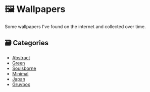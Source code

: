 # 🖼️ Wallpapers

Some wallpapers I've found on the internet and collected over time.

## 🗃️ Categories

<!-- AUTOMATED BLOCK START -->

- [Abstract](./wallpapers/abstract/README.md)
- [Green](./wallpapers/green/README.md)
- [Soulsborne](./wallpapers/soulsborne/README.md)
- [Minimal](./wallpapers/minimal/README.md)
- [Japan](./wallpapers/japan/README.md)
- [Gruvbox](./wallpapers/gruvbox/README.md)

<!-- AUTOMATED BLOCK END -->
